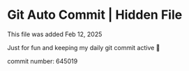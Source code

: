 # Git Auto Commit | Hidden File

This file was added Feb 12, 2025

Just for fun and keeping my daily git commit active 🤪

commit number: 645019
